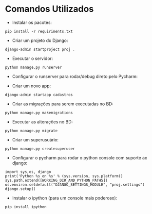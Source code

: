 # Comandos Utilizados

- Instalar os pacotes:

`pip install -r requiriments.txt`

- Criar um projeto do Django:

`django-admin startproject proj .`

- Executar o servidor:

`python manage.py runserver`

- Configurar o runserver para rodar/debug direto pelo Pycharm:

- Criar um novo app:

`django-admin startapp cadastros`

- Criar as migrações para serem executadas no BD:

`python manage.py makemigrations`

- Executar as alterações no BD:

`python manage.py migrate`

- Criar um superusuário:

`python manage.py createsuperuser`

- Configurar o pycharm para rodar o python console com suporte ao django:

```
import sys,os, django
print('Python %s on %s' % (sys.version, sys.platform))
sys.path.extend([WORKING_DIR_AND_PYTHON_PATHS])
os.environ.setdefault("DJANGO_SETTINGS_MODULE", "proj.settings")
django.setup()
```

- Instalar o ipython (para um console mais poderoso):

`pip install ipython`
